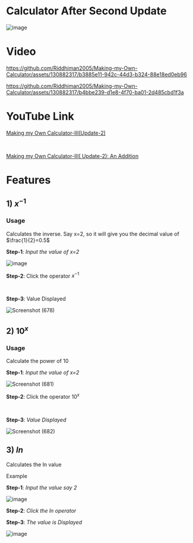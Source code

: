# Calculator After Second Update #


![image](https://github.com/Riddhiman2005/Making-my-Own-Calculator/assets/130882317/2bd61051-41c9-40e1-843d-9efbd32e228f)


# Video #



https://github.com/Riddhiman2005/Making-my-Own-Calculator/assets/130882317/b3885e11-942c-44d3-b324-88e18ed0eb96




https://github.com/Riddhiman2005/Making-my-Own-Calculator/assets/130882317/b4bbe239-d1e8-4f70-ba01-2d485cbd1f3a




# YouTube Link #

[Making my Own Calculator-III(Update-2)]([url](https://youtu.be/YLFqWLoJr84)) 

<br>

[Making my Own Calculator-III( Update-2): An Addition](https://youtu.be/hJFMAOcQlmA)



# Features #


## 1) $x^{-1}$ ##

### Usage ###

Calculates the inverse. Say x=2, so it will give you the decimal value of $\frac{1}{2}=0.5$

**Step-1**: *Input the value of x=2*

![image](https://github.com/Riddhiman2005/Making-my-Own-Calculator/assets/130882317/ac77ff1e-70b6-4813-ac97-d3984d662edf)

**Step-2**: Click the operator $x^{-1}$

<br>

**Step-3**: Value Displayed

![Screenshot (678)](https://github.com/Riddhiman2005/Making-my-Own-Calculator/assets/130882317/16f70f72-f81e-4f5c-9540-52d9911c68a1)


## 2) $10^x$ ##

### Usage ###

Calculate the power of 10

**Step-1**: *Input the value of x=2*

![Screenshot (681)](https://github.com/Riddhiman2005/Making-my-Own-Calculator/assets/130882317/b943a935-09db-4907-82b3-f79f4e101db3)

**Step-2**: Click the operator $10^x$

<br>

**Step-3**: *Value Displayed*

![Screenshot (682)](https://github.com/Riddhiman2005/Making-my-Own-Calculator/assets/130882317/7695d349-5e6c-4caa-8662-9de8bdef7702)




## 3) $ln$ ##

Calculates the ln value 

Example

**Step-1**: *Input the value say 2*

![image](https://github.com/Riddhiman2005/Making-my-Own-Calculator/assets/130882317/ac77ff1e-70b6-4813-ac97-d3984d662edf)

**Step-2**: *Click the *ln* operator*
<br>

**Step-3**: *The value is Displayed*

![image](https://github.com/Riddhiman2005/Making-my-Own-Calculator/assets/130882317/a0b9431f-8e34-4477-b915-421d340705a9)



 

